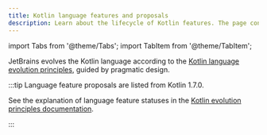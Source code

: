```yaml
---
title: Kotlin language features and proposals
description: Learn about the lifecycle of Kotlin features. The page contains the full list of Kotlin language features and design proposals.
---
```


import Tabs from '@theme/Tabs';
import TabItem from '@theme/TabItem';




JetBrains evolves the Kotlin language according to the [Kotlin language evolution principles](kotlin-evolution-principles.md),
guided by pragmatic design.

:::tip
Language feature proposals are listed from Kotlin 1.7.0. 

See the explanation of language feature statuses in the 
[Kotlin evolution principles documentation](kotlin-evolution-principles.md#pre-stable-features).

:::


<Tabs>
<TabItem value="all-proposals" label="All">

<!-- {/* Note: This is an included content from all-proposals.topic, element all-proposals, with filters: none */} -`→`

{/* START_SNIPPET: source */}

<table >

<!-- EXPLORATION AND DESIGN BLOCK -`→`

<tr filter="exploration-and-design">
<td width="200">

**Exploration and design**
</td>
<td>

**Kotlin statics and static extensions**

* KEEP proposal: [statics.md](https://github.com/Kotlin/KEEP/blob/statics/proposals/statics.md)
* YouTrack issue: [KT-11968](https://youtrack.jetbrains.com/issue/KT-11968)
</td>
</tr>

<tr filter="exploration-and-design">
<td>

**Exploration and design**
</td>
<td>

**Collection literals**

* KEEP proposal: Not defined
* YouTrack issue: [KT-43871](https://youtrack.jetbrains.com/issue/KT-43871)
</td>
</tr>

<tr filter="exploration-and-design">
<td>

**Exploration and design**
</td>
<td>

**Union types for errors and exceptions**

* KEEP proposal: Not defined
* YouTrack issue: [KT-68296](https://youtrack.jetbrains.com/issue/KT-68296)
</td>
</tr>

<tr filter="exploration-and-design">
<td>

**Exploration and design**
</td>
<td>

**Name-based destructuring**

* KEEP proposal: Not defined
* YouTrack issue: [KT-19627](https://youtrack.jetbrains.com/issue/KT-19627)
</td>
</tr>

<tr filter="exploration-and-design">
<td>

**Exploration and design**
</td>
<td>

**Support immutability**

* KEEP notes: [immutability](https://github.com/Kotlin/KEEP/blob/master/notes/value-classes.md#immutability-and-value-classes)
* YouTrack issue: [KT-1179](https://youtrack.jetbrains.com/issue/KT-1179)
</td>
</tr>

<!-- END OF EXPLORATION AND DESIGN BLOCK -`→`

<!-- KEEP DISCUSSION BLOCK -`→`

<tr filter="keep">
<td width="200">

**KEEP discussion**
</td>
<td>

**KMP Kotlin-to-Java direct actualization**

* KEEP proposal: [kmp-kotlin-to-java-direct-actualization.md](https://github.com/Kotlin/KEEP/blob/kotlin-to-java-direct-actualization/proposals/kmp-kotlin-to-java-direct-actualization.md)
* YouTrack issue: [KT-67202](https://youtrack.jetbrains.com/issue/KT-67202)
</td>
</tr>

<tr filter="keep">
<td>

**KEEP discussion**
</td>
<td>

**kotlin.time.Instant**

* KEEP proposal: [Instant and Clock](https://github.com/dkhalanskyjb/KEEP/blob/dkhalanskyjb-instant/proposals/stdlib/instant.md)
</td>
</tr>

<tr filter="keep">
<td>

**KEEP discussion**
</td>
<td>

**Common Atomics and Atomic Arrays**

* KEEP proposal: [Common atomics](https://github.com/Kotlin/KEEP/blob/mvicsokolova/common-atomics/proposals/common-atomics.md)
* YouTrack issue: [KT-62423](https://youtrack.jetbrains.com/issue/KT-62423)
</td>
</tr>

<tr filter="keep">
<td>

**KEEP discussion**
</td>
<td>

**Improvements to annotation use-site targets on properties**

* KEEP proposal: [Improvements to annotation use-site targets on properties](https://github.com/Kotlin/KEEP/blob/change-defaulting-rule/proposals/change-defaulting-rule.md)
* YouTrack issue: [KT-19289](https://youtrack.jetbrains.com/issue/KT-19289)
</td>
</tr>

<tr filter="keep">
<td>

**KEEP discussion**
</td>
<td>

**Nested (non-capturing) type aliases**

* KEEP proposal: [Nested (non-capturing) type aliases](https://github.com/Kotlin/KEEP/blob/nested-typealias/proposals/nested-typealias.md)
* YouTrack issue: [KT-45285](https://youtrack.jetbrains.com/issue/KT-45285)
</td>
</tr>

<tr filter="keep">
<td>

**KEEP discussion**
</td>
<td>

**Streamline KDoc ambiguity links**

* KEEP proposal: [streamline-KDoc-ambiguity-references.md](https://github.com/Kotlin/KEEP/blob/kdoc/Streamline-KDoc-ambiguity-references/proposals/kdoc/streamline-KDoc-ambiguity-references.md)
* GitHub issues: [dokka/#3451](https://github.com/Kotlin/dokka/issues/3451), [dokka/#3179](https://github.com/Kotlin/dokka/issues/3179), [dokka/#3334](https://github.com/Kotlin/dokka/issues/3334)
</td>
</tr>

<tr filter="keep">
<td>

**KEEP discussion**
</td>
<td>

**Resolution of links to extensions in KDoc**

* KEEP proposal: [links-to-extensions.md](https://github.com/Kotlin/KEEP/blob/kdoc/extension-links/proposals/kdoc/links-to-extensions.md)
* GitHub issue: [dokka/#3555](https://github.com/Kotlin/dokka/issues/3555)
</td>
</tr>

<tr filter="keep">
<td>

**KEEP discussion**
</td>
<td>

**Uuid**

* KEEP proposal: [uuid.md](https://github.com/Kotlin/KEEP/blob/uuid/proposals/stdlib/uuid.md)
* YouTrack issue: [KT-31880](https://youtrack.jetbrains.com/issue/KT-31880)
</td>
</tr>

<tr filter="keep">
<td>

**KEEP discussion**
</td>
<td>

**Improve resolution using expected type**

* KEEP proposal: [improved-resolution-expected-type.md](https://github.com/Kotlin/KEEP/blob/improved-resolution-expected-type/proposals/improved-resolution-expected-type.md)
* YouTrack issue: [KT-16768](https://youtrack.jetbrains.com/issue/KT-16768)
</td>
</tr>

<tr filter="keep">
<td>

**KEEP discussion**
</td>
<td>

**Expose boxed inline value classes in JVM**

* KEEP proposal: [jvm-expose-boxed.md](https://github.com/Kotlin/KEEP/blob/jvm-expose-boxed/proposals/jvm-expose-boxed.md)
* YouTrack issue: [KT-28135](https://youtrack.jetbrains.com/issue/KT-28135)
</td>
</tr>

<tr filter="keep">
<td>

**KEEP discussion**
</td>
<td>

**Explicit backing fields: both `public` and `private` type for the same property**

* KEEP proposal: [explicit-backing-fields.md](https://github.com/Kotlin/KEEP/blob/explicit-backing-fields-re/proposals/explicit-backing-fields.md)
* YouTrack issue: [KT-14663](https://youtrack.jetbrains.com/issue/KT-14663)
</td>
</tr>

<tr filter="keep">
<td>

**KEEP discussion**
</td>
<td>

**Context parameters: support for context-dependent declarations**

* KEEP proposal: [context-parameters.md](https://github.com/Kotlin/KEEP/blob/context-parameters/proposals/context-parameters.md)
* YouTrack issue: [KT-14663](https://youtrack.jetbrains.com/issue/KT-10468)
</td>
</tr>

<tr filter="keep">
<td>

**KEEP discussion**
</td>
<td>

**Java synthetic property references**

* KEEP proposal: [references-to-java-synthetic-properties.md](https://github.com/Kotlin/KEEP/blob/master/proposals/references-to-java-synthetic-properties.md)
* YouTrack issue: [KT-8575](https://youtrack.jetbrains.com/issue/KT-8575)
* Target version: 2.2.0
</td>
</tr>

<!-- END OF KEEP DISCUSSION BLOCK -`→`

<!-- IN PREVIEW BLOCK -`→`

<tr filter="in-preview">
<td width="200">

**In preview**
</td>
<td>

**Guard conditions in when-with-subject**

* KEEP proposal: [guards.md](https://github.com/Kotlin/KEEP/blob/guards/proposals/guards.md)
* YouTrack issue: [KT-13626](https://youtrack.jetbrains.com/issue/KT-13626)
* Available since: 2.1.0
</td>
</tr>

<!-- the first td element should have the width="200" attribute -`→`

<tr filter="stable">
<td>

**Stable**
</td>
<td>

**Stabilized `@SubclassOptInRequired`**

* KEEP proposal: [subclass-opt-in-required.md](https://github.com/Kotlin/KEEP/blob/master/proposals/subclass-opt-in-required.md)
* YouTrack issue: [KT-54617](https://youtrack.jetbrains.com/issue/KT-54617)
* Available since: 2.1.0
</td>
</tr>

<tr filter="in-preview">
<td>

**In preview**
</td>
<td>

**Multidollar interpolation: improved handling of `$` in string literals**

* KEEP proposal: [dollar-escape.md](https://github.com/Kotlin/KEEP/blob/master/proposals/dollar-escape.md)
* YouTrack issue: [KT-2425](https://youtrack.jetbrains.com/issue/KT-2425)
* Available since: 2.1.0
</td>
</tr>

<tr filter="in-preview">
<td>

**In preview**
</td>
<td>

**Non-local `break` and `continue`**

* KEEP proposal: [break-continue-in-inline-lambdas.md](https://github.com/Kotlin/KEEP/blob/master/proposals/break-continue-in-inline-lambdas.md)
* YouTrack issue: [KT-1436](https://youtrack.jetbrains.com/issue/KT-1436)
* Available since: 2.1.0
</td>
</tr>

<!-- END OF IN PREVIEW BLOCK -`→`

<!-- STABLE BLOCK -`→`

<tr filter="stable">
<td width="200">

**Stable**
</td>
<td>

**`Enum.entries`: performant replacement of the `Enum.values()`**

* KEEP proposal: [enum-entries.md](https://github.com/Kotlin/KEEP/blob/master/proposals/enum-entries.md)
* YouTrack issue: [KT-48872](https://youtrack.jetbrains.com/issue/KT-48872)
* Target version: 2.0.0
</td>
</tr>

<tr filter="stable">
<td>

**Stable**
</td>
<td>

**Data objects**

* KEEP proposal: [data-objects.md](https://github.com/Kotlin/KEEP/blob/master/proposals/data-objects.md)
* YouTrack issue: [KT-4107](https://youtrack.jetbrains.com/issue/KT-4107)
* Target version: 1.9.0
</td>
</tr>

<tr filter="stable">
<td>

**Stable**
</td>
<td>

**RangeUntil operator `..<`**

* KEEP proposal: [open-ended-ranges.md](https://github.com/kotlin/KEEP/blob/open-ended-ranges/proposals/open-ended-ranges.md)
* YouTrack issue: [KT-15613](https://youtrack.jetbrains.com/issue/KT-15613)
* Target version: 1.7.20
</td>
</tr>

<tr filter="stable">
<td>

**Stable**
</td>
<td>

**Definitely non-nullable types**

* KEEP proposal: [definitely-non-nullable-types.md](https://github.com/Kotlin/KEEP/blob/master/proposals/definitely-non-nullable-types.md)
* YouTrack issue: [KT-26245](https://youtrack.jetbrains.com/issue/KT-26245)
* Target version: 1.7.0
</td>
</tr>

<!-- END OF STABLE BLOCK -`→`

<!-- REVOKED BLOCK -`→`

<tr filter="revoked">
<td width="200">

**Revoked**
</td>
<td>

**Context receivers**

* KEEP proposal: [context-receivers.md](https://github.com/Kotlin/KEEP/blob/master/proposals/context-receivers.md)
* YouTrack issue: [KT-10468](https://youtrack.jetbrains.com/issue/KT-10468)
</td>
</tr>

</table>

{/* END_SNIPPET: source */}

<!-- END OF REVOKED BLOCK -`→`

</TabItem>

<TabItem value="exploration-and-design" label="Exploration and design">

{/* Note: This is an included content from kotlin-language-features-and-proposals.md, element source, with filters: empty,exploration-and-design */}

</TabItem>

<TabItem value="keep-preparation" label="KEEP discussion">

{/* Note: This is an included content from kotlin-language-features-and-proposals.md, element source, with filters: empty,keep */}

</TabItem>

<TabItem value="in-preview" label="In preview">

{/* Note: This is an included content from kotlin-language-features-and-proposals.md, element source, with filters: empty,in-preview */}

</TabItem>

<TabItem value="stable" label="Stable">

{/* Note: This is an included content from kotlin-language-features-and-proposals.md, element source, with filters: empty,stable */}

</TabItem>

<TabItem value="revoked" label="Revoked">

{/* Note: This is an included content from kotlin-language-features-and-proposals.md, element source, with filters: empty,revoked */}

</TabItem>
</Tabs>
